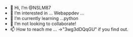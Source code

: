 - 👋 Hi, I’m @NSLM87
- 👀 I’m interested in ... Webappdev ...
- 🌱 I’m currently learning ...python
- 💞️ I’m not looking to collaborate!
- 📫 How to reach me ... ->"3wg3dDQqGU" if you find out.

<!---
happy/happy is a ✨ special ✨ repository because its `README.md` (this file) appears on your GitHub profile.
You can click the Preview link to take a look at your changes.
--->
